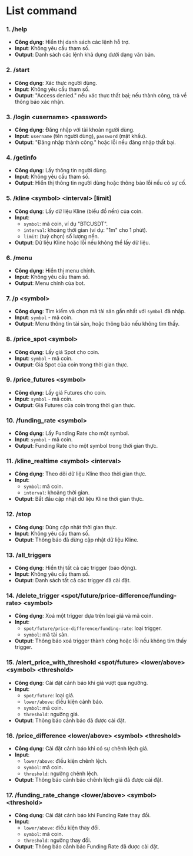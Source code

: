 # List command

### 1. **/help**
   - **Công dụng**: Hiển thị danh sách các lệnh hỗ trợ.
   - **Input**: Không yêu cầu tham số.
   - **Output**: Danh sách các lệnh khả dụng dưới dạng văn bản.

### 2. **/start**
   - **Công dụng**: Xác thực người dùng.
   - **Input**: Không yêu cầu tham số.
   - **Output**: "Access denied." nếu xác thực thất bại; nếu thành công, trả về thông báo xác nhận.

### 3. **/login \<username> \<password>**
   - **Công dụng**: Đăng nhập với tài khoản người dùng.
   - **Input**: `username` (tên người dùng), `password` (mật khẩu).
   - **Output**: "Đăng nhập thành công." hoặc lỗi nếu đăng nhập thất bại.

### 4. **/getinfo**
   - **Công dụng**: Lấy thông tin người dùng.
   - **Input**: Không yêu cầu tham số.
   - **Output**: Hiển thị thông tin người dùng hoặc thông báo lỗi nếu có sự cố.

### 5. **/kline \<symbol> \<interval> [limit]**
   - **Công dụng**: Lấy dữ liệu Kline (biểu đồ nến) của coin.
   - **Input**:
     - `symbol`: mã coin, ví dụ "BTCUSDT".
     - `interval`: khoảng thời gian (ví dụ: "1m" cho 1 phút).
     - `limit`: (tuỳ chọn) số lượng nến.
   - **Output**: Dữ liệu Kline hoặc lỗi nếu không thể lấy dữ liệu.

### 6. **/menu**
   - **Công dụng**: Hiển thị menu chính.
   - **Input**: Không yêu cầu tham số.
   - **Output**: Menu chính của bot.

### 7. **/p \<symbol>**
   - **Công dụng**: Tìm kiếm và chọn mã tài sản gần nhất với `symbol` đã nhập.
   - **Input**: `symbol` - mã coin.
   - **Output**: Menu thông tin tài sản, hoặc thông báo nếu không tìm thấy.

### 8. **/price_spot \<symbol>**
   - **Công dụng**: Lấy giá Spot cho coin.
   - **Input**: `symbol` - mã coin.
   - **Output**: Giá Spot của coin trong thời gian thực.

### 9. **/price_futures \<symbol>**
   - **Công dụng**: Lấy giá Futures cho coin.
   - **Input**: `symbol` - mã coin.
   - **Output**: Giá Futures của coin trong thời gian thực.

### 10. **/funding_rate \<symbol>**
   - **Công dụng**: Lấy Funding Rate cho một symbol.
   - **Input**: `symbol` - mã coin.
   - **Output**: Funding Rate cho một symbol trong thời gian thực.

### 11. **/kline_realtime \<symbol> \<interval>**
   - **Công dụng**: Theo dõi dữ liệu Kline theo thời gian thực.
   - **Input**:
     - `symbol`: mã coin.
     - `interval`: khoảng thời gian.
   - **Output**: Bắt đầu cập nhật dữ liệu Kline thời gian thực.

### 12. **/stop**
   - **Công dụng**: Dừng cập nhật thời gian thực.
   - **Input**: Không yêu cầu tham số.
   - **Output**: Thông báo đã dừng cập nhật dữ liệu Kline.

### 13. **/all_triggers**
   - **Công dụng**: Hiển thị tất cả các trigger (báo động).
   - **Input**: Không yêu cầu tham số.
   - **Output**: Danh sách tất cả các trigger đã cài đặt.

### 14. **/delete_trigger \<spot/future/price-difference/funding-rate> \<symbol>**
   - **Công dụng**: Xoá một trigger dựa trên loại giá và mã coin.
   - **Input**:
     - `spot/future/price-difference/funding-rate`: loại trigger.
     - `symbol`: mã tài sản.
   - **Output**: Thông báo xoá trigger thành công hoặc lỗi nếu không tìm thấy trigger.

### 15. **/alert_price_with_threshold <spot/future> <lower/above> \<symbol> \<threshold>**
   - **Công dụng**: Cài đặt cảnh báo khi giá vượt qua ngưỡng.
   - **Input**:
     - `spot/future`: loại giá.
     - `lower/above`: điều kiện cảnh báo.
     - `symbol`: mã coin.
     - `threshold`: ngưỡng giá.
   - **Output**: Thông báo cảnh báo đã được cài đặt.

### 16. **/price_difference <lower/above> \<symbol> \<threshold>**
   - **Công dụng**: Cài đặt cảnh báo khi có sự chênh lệch giá.
   - **Input**:
     - `lower/above`: điều kiện chênh lệch.
     - `symbol`: mã coin.
     - `threshold`: ngưỡng chênh lệch.
   - **Output**: Thông báo cảnh báo chênh lệch giá đã được cài đặt.

### 17. **/funding_rate_change <lower/above> \<symbol> \<threshold>**
   - **Công dụng**: Cài đặt cảnh báo khi Funding Rate thay đổi.
   - **Input**:
     - `lower/above`: điều kiện thay đổi.
     - `symbol`: mã coin.
     - `threshold`: ngưỡng thay đổi.
   - **Output**: Thông báo cảnh báo Funding Rate đã được cài đặt.
